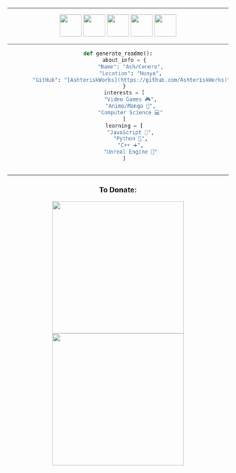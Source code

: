 <nav>
    <hr>
    <div align="center">
        <a href="https://ashteriskworks.carrd.co"><img src="https://api.iconify.design/simple-icons/carrd.svg?color=white" width="50"></a>
        <a href="https://www.youtube.com/user/ashteriskgaming/"><img src="https://api.iconify.design/bxl/youtube.svg?color=white" width="50"></a>
        <a href="https://discord.gg/ffkFhFp"><img src="https://api.iconify.design/bxl/discord-alt.svg?color=white" width="50"></a>
        <a href="https://twitter.com/AshteriskWorks"><img src="https://api.iconify.design/bxl/twitter.svg?color=white" width="50"></a>
        <a href="https://www.twitch.tv/cenerevt/"><img src="https://api.iconify.design/bxl/twitch.svg?color=white" width="50"></a>
    </div>
    <hr>
</nav>

```py
def generate_readme():
    about_info = {
        "Name": "Ash/Cenere",
        "Location": "Nunya",
        "GitHub": "[AshteriskWorks](https://github.com/AshteriskWorks)"
    }
    interests = [
        "Video Games 🎮",
        "Anime/Manga 🗾",
        "Computer Science 💻"
    ]
    learning = [
        "JavaScript 📃",
        "Python 🐍",
        "C++ ➕",
        "Unreal Engine 🤖"
    ]
    
```

<body align="center">
    <section align="center">
        <hr>
        <div>
            <h3>To Donate:</h3>
            <a href="https://www.patreon.com/ashterisk" style="text-decoration: none;">
                <img src="https://images-wixmp-ed30a86b8c4ca887773594c2.wixmp.com/f/c8c9ec24-bd85-42a9-bd1d-58ad0e3c867e/df73u83-fc7ca5d2-86ce-4962-ab41-3483efe004e7.png?token=eyJ0eXAiOiJKV1QiLCJhbGciOiJIUzI1NiJ9.eyJzdWIiOiJ1cm46YXBwOjdlMGQxODg5ODIyNjQzNzNhNWYwZDQxNWVhMGQyNmUwIiwiaXNzIjoidXJuOmFwcDo3ZTBkMTg4OTgyMjY0MzczYTVmMGQ0MTVlYTBkMjZlMCIsIm9iaiI6W1t7InBhdGgiOiJcL2ZcL2M4YzllYzI0LWJkODUtNDJhOS1iZDFkLTU4YWQwZTNjODY3ZVwvZGY3M3U4My1mYzdjYTVkMi04NmNlLTQ5NjItYWI0MS0zNDgzZWZlMDA0ZTcucG5nIn1dXSwiYXVkIjpbInVybjpzZXJ2aWNlOmZpbGUuZG93bmxvYWQiXX0.FPljDORcOlG6nWcAg7C8jPsVsbCNBqBn_5waOP6PoDk"
                    width="300">
            </a><br>
            <a href="https://ko-fi.com/P5P2BC5XU" style="text-decoration: none;">
                <img src="https://images-wixmp-ed30a86b8c4ca887773594c2.wixmp.com/f/c8c9ec24-bd85-42a9-bd1d-58ad0e3c867e/df73u5f-19e21b6b-598c-47c2-b265-f254ae45f93e.png?token=eyJ0eXAiOiJKV1QiLCJhbGciOiJIUzI1NiJ9.eyJzdWIiOiJ1cm46YXBwOjdlMGQxODg5ODIyNjQzNzNhNWYwZDQxNWVhMGQyNmUwIiwiaXNzIjoidXJuOmFwcDo3ZTBkMTg4OTgyMjY0MzczYTVmMGQ0MTVlYTBkMjZlMCIsIm9iaiI6W1t7InBhdGgiOiJcL2ZcL2M4YzllYzI0LWJkODUtNDJhOS1iZDFkLTU4YWQwZTNjODY3ZVwvZGY3M3U1Zi0xOWUyMWI2Yi01OThjLTQ3YzItYjI2NS1mMjU0YWU0NWY5M2UucG5nIn1dXSwiYXVkIjpbInVybjpzZXJ2aWNlOmZpbGUuZG93bmxvYWQiXX0.Da8ktK-5rCdUIaPQF35AdgbW7ib_XEoYKvSZ4RmX7Y0"
                    width="300">
            </a>
        </div>
    </section>
</body>

<!---AshteriskGaming/AshteriskGaming is a ✨ special ✨ repository because its `README.md` (this file) appears on your GitHub profile.
You can click the Preview link to take a look at your changes.--->
